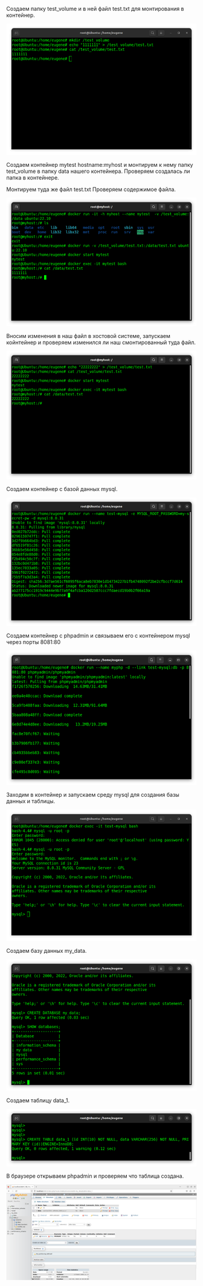 Создаем папку test_volume и в ней файл test.txt для монтирования в контейнер.


![Screenshot from 2023-07-01 21-54-30.png](Screenshots%2FScreenshot%20from%202023-07-01%2021-54-30.png)

Создаем контейнер mytest   hostname:myhost  и монтируем к нему папку test_volume 
в папку data нашего контейнера.
Проверяем создалась ли папка в контейнере.

Монтируем туда же файл test.txt
Проверяем содержимое файла.

![Screenshot from 2023-07-01 21-58-26.png](Screenshots%2FScreenshot%20from%202023-07-01%2021-58-26.png)

Вносим изменения в наш файл в хостовой системе, запускаем койнтейнер
и проверяем изменился ли наш смонтированный туда файл.

![Screenshot from 2023-07-01 22-04-09.png](Screenshots%2FScreenshot%20from%202023-07-01%2022-04-09.png)

Создаем контейнер с базой данных mysql.

![Screenshot from 2023-07-01 22-33-03.png](Screenshots%2FScreenshot%20from%202023-07-01%2022-33-03.png)

Создаем контейнер с phpadmin и связываем его с контейнером mysql через порты 8081:80

![Screenshot from 2023-07-01 22-39-05.png](Screenshots%2FScreenshot%20from%202023-07-01%2022-39-05.png)

Заходим в контейнер и запускаем среду mysql для создания базы данных и таблицы.

![Screenshot from 2023-07-03 07-24-53.png](Screenshots%2FScreenshot%20from%202023-07-03%2007-24-53.png)

Создаем базу данных my_data.

![Screenshot from 2023-07-03 07-31-39.png](Screenshots%2FScreenshot%20from%202023-07-03%2007-31-39.png)

Создаем таблицу data_1.

![Screenshot from 2023-07-03 07-50-34.png](Screenshots%2FScreenshot%20from%202023-07-03%2007-50-34.png)

В браузере открываем phpadmin и проверяем что таблица создана.

![Screenshot from 2023-07-03 07-52-07.png](Screenshots%2FScreenshot%20from%202023-07-03%2007-52-07.png)